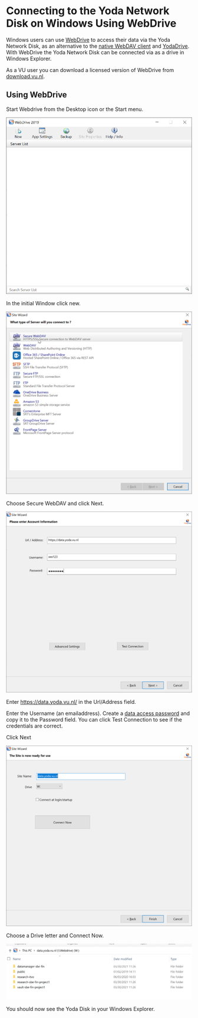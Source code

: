 # Connecting to the Yoda Network Disk on Windows Using WebDrive

Windows users can use [WebDrive](https://webdrive.com/) to access their data via the Yoda Network Disk,
as an alternative to the [native WebDAV client](yoda-disk-windowsnative.md) and
[YodaDrive](yoda-disk-yodadrive.md). With WebDrive the Yoda Network Disk can be connected via as a drive in 
Windows Explorer. 

As a VU user you can download a licensed version of WebDrive from [download.vu.nl](https://download.vu.nl).
 

## Using WebDrive

Start Webdrive from the Desktop icon or the Start menu.

![alt text](screenshots/screenshot-webdrive-start.png "Screenshot WebDrive: start")

In the initial Window click new.

![alt text](screenshots/screenshot-webdrive-choose.png "Screenshot WebDrive: choose connection")

Choose Secure WebDAV and click Next.

![alt text](screenshots/screenshot-webdrive-account.png "Screenshot WebDrive: account information")

Enter https://data.yoda.vu.nl/ in the Url/Address field.

Enter the Username (an emailaddress). Create a [data access password](data-access-password.md) and copy it to the Password field.
You can click Test Connection to see if the credentials are correct. 

Click Next

![alt text](screenshots/screenshot-webdrive-ready.png "Screenshot WebDrive: ready")

Choose a Drive letter and Connect Now. 

![alt text](screenshots/screenshot-webdrive-explorer.png "Screenshot WebDrive: explorer")

You should now see the Yoda Disk in your Windows Explorer.